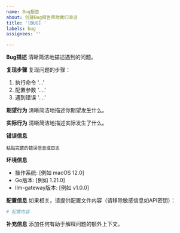 ```yaml
---
name: Bug报告
about: 创建Bug报告帮助我们改进
title: '[BUG] '
labels: bug
assignees: ''

---
```


**Bug描述**
清晰简洁地描述遇到的问题。

**复现步骤**
复现问题的步骤：
1. 执行命令 '...'
2. 配置参数 '....'
3. 遇到错误 '....'

**期望行为**
清晰简洁地描述你期望发生什么。

**实际行为**
清晰简洁地描述实际发生了什么。

**错误信息**
```
粘贴完整的错误信息或日志
```

**环境信息**
 - 操作系统: [例如 macOS 12.0]
 - Go版本: [例如 1.21.0]
 - llm-gateway版本: [例如 v1.0.0]

**配置信息**
如果相关，请提供配置文件内容（请移除敏感信息如API密钥）：
```yaml
# 配置内容
```

**补充信息**
添加任何有助于解释问题的额外上下文。